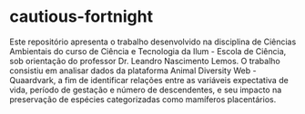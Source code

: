 # cautious-fortnight
Este repositório apresenta o trabalho desenvolvido na disciplina de Ciências Ambientais do curso de Ciência e Tecnologia da Ilum - Escola de Ciência, sob orientação do professor Dr. Leandro Nascimento Lemos. O trabalho consistiu em analisar dados da plataforma Animal Diversity Web - Quaardvark, a fim de identificar relações entre as variáveis expectativa de vida, período de gestação e número de descendentes, e seu impacto na preservação de espécies categorizadas como mamíferos placentários.
